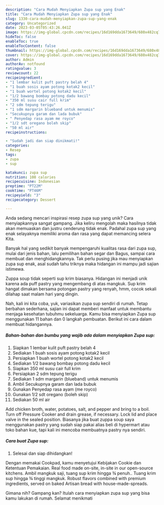 ```yaml
---
description: "Cara Mudah Menyiapkan Zupa sup yang Enak"
title: "Cara Mudah Menyiapkan Zupa sup yang Enak"
slug: 1330-cara-mudah-menyiapkan-zupa-sup-yang-enak
category: Uncategorized
date: 2023-03-05T05:43:26.041Z
image: https://img-global.cpcdn.com/recipes/16d169dda1673649/680x482cq70/zupa-sup-foto-resep-utama.jpg
hideToc: false
enableToc: true
enableTocContent: false
thumbnail: https://img-global.cpcdn.com/recipes/16d169dda1673649/680x482cq70/zupa-sup-foto-resep-utama.jpg
cover: https://img-global.cpcdn.com/recipes/16d169dda1673649/680x482cq70/zupa-sup-foto-resep-utama.jpg
author: Admin
authorAv: notfound
ratingvalue: 3
reviewcount: 22
recipeingredient:
- "1 lembar kulit puft pastry belah 4"
- "1 buah sosis ayam potong kotak2 kecil"
- "1 buah wortel potong kotak2 kecil"
- "1/2 bawang bombay potong dadu kecil"
- "350 ml susu cair full krim"
- "2 sdm tepung terigu"
- "1 sdm margarin blueband untuk menumis"
- "Secukupnya garam dan lada bubuk"
- " Penyedap rasa ayam me royco"
- "1/2 sdt oregano boleh skip"
- "50 ml air"
recipeinstructions:

- "Sudah jadi dan siap dinikmati!"
categories:
- Resep
tags:
- zupa
- sup

katakunci: zupa sup 
nutrition: 108 calories
recipecuisine: Indonesian
preptime: "PT22M"
cooktime: "PT46M"
recipeyield: "3"
recipecategory: Dessert

---
```





Anda sedang mencari inspirasi resep zupa sup yang unik? Cara menyiapkannya sangat gampang. Jika keliru mengolah maka hasilnya tidak akan memuaskan dan justru cenderung tidak enak. Padahal zupa sup yang enak selayaknya memiliki aroma dan rasa yang dapat memancing selera Kita.





Banyak hal yang sedikit banyak mempengaruhi kualitas rasa dari zupa sup, mulai dari jenis bahan, lalu pemilihan bahan segar dan Bagus, sampai cara membuat dan menghidangkannya. Tak perlu pusing jika mau menyiapkan zupa sup enak,      asal sudah tahu triknya maka hidangan ini mampu jadi sajian istimewa.














Zuppa soup tidak seperti sup krim biasanya. Hidangan ini menjadi unik karena ada puff pastry yang mengembang di atas mangkuk. Sup krim hangat dimakan bersama potongan pastry yang renyah, hmm, cocok sekali dilahap saat malam hari yang dingin.






Nah, kali ini kita coba, yuk, variasikan zupa sup sendiri di rumah. Tetap berbahan sederhana, sajian ini dapat memberi manfaat untuk membantu menjaga kesehatan tubuhmu sekeluarga. Kamu bisa menyiapkan Zupa sup menggunakan 11 bahan dan 0 langkah pembuatan. Berikut ini cara dalam membuat hidangannya.

<!--inarticleads1-->

##### Bahan-bahan dan bumbu yang wajib ada dalam menyiapkan Zupa sup:

1. Siapkan 1 lembar kulit puft pastry belah 4
1. Sediakan 1 buah sosis ayam potong kotak2 kecil
1. Persiapkan 1 buah wortel potong kotak2 kecil
1. Sediakan 1/2 bawang bombay potong dadu kecil
1. Siapkan 350 ml susu cair full krim
1. Persiapkan 2 sdm tepung terigu
1. Sediakan 1 sdm margarin (blueband) untuk menumis
1. Ambil Secukupnya garam dan lada bubuk
1. Gunakan  Penyedap rasa ayam (me royco)
1. Gunakan 1/2 sdt oregano (boleh skip)
1. Sediakan 50 ml air


Add chicken broth, water, potatoes, salt, and pepper and bring to a boil. Turn off Pressure Cooker and drain grease, if necessary. Lock lid and place valve in the sealed position. Biasanya jika buat zuppa soup saya menggunakan pastry yang sudah siap pakai alias beli di hypermart atau toko bahan kue, tapi kali ini mencoba membuatnya pastry nya sendiri. 

<!--inarticleads2-->

##### Cara buat Zupa sup:


1. Selesai dan siap dihidangkan!

Dengan memakai Cookpad, kamu menyetujui Kebijakan Cookie dan Ketentuan Pemakaian. Real food made on-site, in-site in our open-source kitchens. Ambil mangkuk saji, tuang sup krim hingga ¾ penuh.. Tuang krim sup hingga ¾ tinggi mangkuk. Robust flavors combined with premium ingredients, served on baked Artisan bread with house-made-spreads. 

Gimana nih? Gampang kan? Itulah cara menyiapkan zupa sup yang bisa kamu lakukan di rumah. Selamat menikmati
